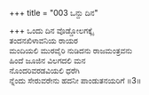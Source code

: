 +++
title = "003 ಒನ್ದು ದಿನ"

+++
ಒಂದು ದಿನ ವೊಡ್ಡೋಲಗಕ್ಕೈ   
ತಂದನಖಿಳಾವನಿಯ ರಾಯರ   
ಮಂದಿಯಲಿ ಮುರವೈರಿ ನುಡಿದನು ರಾಜಮಂತ್ರವನು   
ಹಿಂದೆ ಜೂಜಿನ ವಿಲಗದಲಿ ಮನ   
ನೊಂದರಿವರಡವಿಯಲಿ ಧರೆಗಿ   
ನ್ನೆಂದು ಸೇರುವರೇನು ಹದನೀ ಪಾಂಡುತನಯರಿಗೆ   ॥3॥